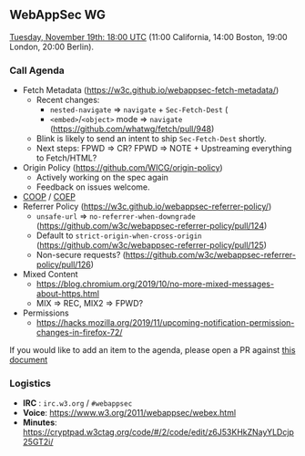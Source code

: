 ## WebAppSec WG

[Tuesday, November 19th: 18:00 UTC](https://www.timeanddate.com/worldclock/fixedtime.html?iso=20190716T1800) (11:00 California, 14:00 Boston, 19:00 London, 20:00 Berlin).

### Call Agenda

*   Fetch Metadata (<https://w3c.github.io/webappsec-fetch-metadata/>)
    *   Recent changes:
        *    `nested-navigate` => `navigate` + `Sec-Fetch-Dest` (
        *    `<embed>`/`<object>` mode => `navigate` (<https://github.com/whatwg/fetch/pull/948>)
    *   Blink is likely to send an intent to ship `Sec-Fetch-Dest` shortly.
    *   Next steps: FPWD => CR? FPWD => NOTE + Upstreaming everything to Fetch/HTML?
*   Origin Policy (<https://github.com/WICG/origin-policy>)
    *   Actively working on the spec again
    *   Feedback on issues welcome.
*   [COOP](https://gist.github.com/annevk/6f2dd8c79c77123f39797f6bdac43f3e) / [COEP](https://mikewest.github.io/corpp/)
*   Referrer Policy (<https://w3c.github.io/webappsec-referrer-policy/>)
    *   `unsafe-url` => `no-referrer-when-downgrade` (<https://github.com/w3c/webappsec-referrer-policy/pull/124>)
    *   Default to `strict-origin-when-cross-origin` (<https://github.com/w3c/webappsec-referrer-policy/pull/125>)
    *   Non-secure requests? (<https://github.com/w3c/webappsec-referrer-policy/pull/126>)
*   Mixed Content
    *   <https://blog.chromium.org/2019/10/no-more-mixed-messages-about-https.html>
    *   MIX => REC, MIX2 => FPWD?
*   Permissions
    *   <https://hacks.mozilla.org/2019/11/upcoming-notification-permission-changes-in-firefox-72/>

If you would like to add an item to the agenda, please open a PR against [this document](https://github.com/w3c/webappsec/blob/master/meetings/2019/2019-11-19-agenda.md)

### Logistics

*   **IRC** : `irc.w3.org` / `#webappsec`
*   **Voice**: <https://www.w3.org/2011/webappsec/webex.html>
*   **Minutes**: <https://cryptpad.w3ctag.org/code/#/2/code/edit/z6J53KHkZNayYLDcjp25GT2i/>
